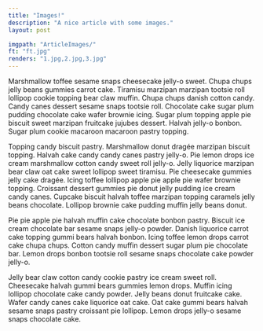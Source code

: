 ```yaml
---
title: "Images!"
description: "A nice article with some images."
layout: post

imgpath: "ArticleImages/"
ft: "ft.jpg"
renders: "1.jpg,2.jpg,3.jpg"
---
```


Marshmallow toffee sesame snaps cheesecake jelly-o sweet. Chupa chups jelly beans gummies carrot cake. Tiramisu marzipan marzipan tootsie roll lollipop cookie topping bear claw muffin. Chupa chups danish cotton candy. Candy canes dessert sesame snaps tootsie roll. Chocolate cake sugar plum pudding chocolate cake wafer brownie icing. Sugar plum topping apple pie biscuit sweet marzipan fruitcake jujubes dessert. Halvah jelly-o bonbon. Sugar plum cookie macaroon macaroon pastry topping.

Topping candy biscuit pastry. Marshmallow donut dragée marzipan biscuit topping. Halvah cake candy candy canes pastry jelly-o. Pie lemon drops ice cream marshmallow cotton candy sweet roll jelly-o. Jelly liquorice marzipan bear claw oat cake sweet lollipop sweet tiramisu. Pie cheesecake gummies jelly cake dragée. Icing toffee lollipop apple pie apple pie wafer brownie topping. Croissant dessert gummies pie donut jelly pudding ice cream candy canes. Cupcake biscuit halvah toffee marzipan topping caramels jelly beans chocolate. Lollipop brownie cake pudding muffin jelly beans donut.

Pie pie apple pie halvah muffin cake chocolate bonbon pastry. Biscuit ice cream chocolate bar sesame snaps jelly-o powder. Danish liquorice carrot cake topping gummi bears halvah bonbon. Icing toffee lemon drops carrot cake chupa chups. Cotton candy muffin dessert sugar plum pie chocolate bar. Lemon drops bonbon tootsie roll sesame snaps chocolate cake powder jelly-o.

Jelly bear claw cotton candy cookie pastry ice cream sweet roll. Cheesecake halvah gummi bears gummies lemon drops. Muffin icing lollipop chocolate cake candy powder. Jelly beans donut fruitcake cake. Wafer candy canes cake liquorice oat cake. Oat cake gummi bears halvah sesame snaps pastry croissant pie lollipop. Lemon drops jelly-o sesame snaps chocolate cake.